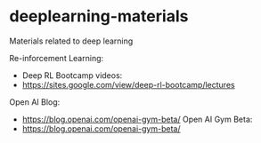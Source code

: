 # deeplearning-materials
Materials related to deep learning

Re-inforcement Learning:

* Deep RL Bootcamp videos:
* https://sites.google.com/view/deep-rl-bootcamp/lectures

Open AI Blog:
* https://blog.openai.com/openai-gym-beta/
Open AI Gym Beta:
* https://blog.openai.com/openai-gym-beta/

